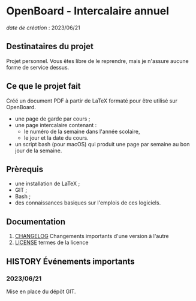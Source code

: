 OpenBoard - Intercalaire annuel
===============================

*date de création* : 2023/06/21


Destinataires du projet
-----------------------

Projet personnel. Vous êtes libre de le reprendre, mais je n'assure aucune forme de service dessus.


Ce que le projet fait
---------------------

Créé un document PDF à partir de LaTeX formaté pour être utilisé sur OpenBoard.

- une page de garde par cours ;
- une page intercalaire contenant :
  - le numéro de la semaine dans l'année scolaire,
  - le jour et la date du cours.
- un script bash (pour macOS) qui produit une page par semaine au bon jour de la semaine.


Prèrequis
---------

- une installation de LaTeX ;
- GIT ;
- Bash ;
- des connaissances basiques sur l'emplois de ces logiciels.


Documentation
-------------

1. [CHANGELOG](CHANGELOG.md) Changements importants d'une version à l'autre
2. [LICENSE](LICENSE) termes de la licence


HISTORY Événements importants
-----------------------------

### 2023/06/21

Mise en place du dépôt GIT.

